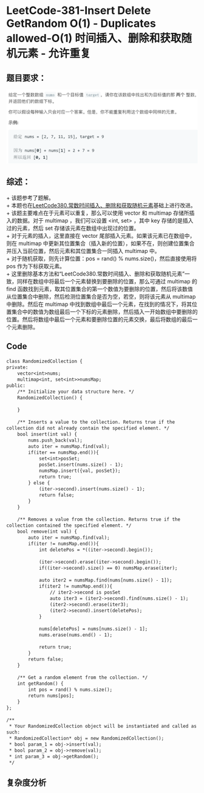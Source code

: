 # LeetCode-381-Insert Delete GetRandom O(1) - Duplicates allowed-O(1) 时间插入、删除和获取随机元素 - 允许重复

## 题目要求：
![avatar](https://github.com/JakeChanFangZiyuan20/MyLeetCode/blob/master/img/1.png)

## 综述：  
\+ 该题参考了题解。  
\+ 本题也在[LeetCode380.常数时间插入、删除和获取随机元素](https://leetcode-cn.com/problems/insert-delete-getrandom-o1/)基础上进行改进。  
\+ 该题主要难点在于元素可以重复，那么可以使用 vector 和 multimap 存储所插入的数据。对于 multimap ，我们可以设置 <int, set<int>> ，其中 key 存储的是插入过的元素，然后 set 存储该元素在数组中出现过的位置。  
\+ 对于元素的插入，这里直接在 vector 尾部插入元素。如果该元素已在数组中，则在 multimap 中更新其位置集合（插入新的位置），如果不在，则创建位置集合并压入当前位置，然后元素和其位置集合一同插入 multimap 中。  
\+ 对于随机获取，则先计算位置：pos = rand() % nums.size()，然后直接使用将 pos 作为下标获取元素。  
\+ 这里删除基本方法和“LeetCode380.常数时间插入、删除和获取随机元素”一致，同样在数组中将最后一个元素替换到要删除的位置，那么可通过 multimap 的 find 函数找到元素，取其位置集合的第一个数值为要删除的位置，然后将该数值从位置集合中删除，然后检测位置集合是否为空，若空，则将该元素从 multimap 中删除。然后在 multimap 中找到数组中最后一个元素，在找到的情况下，将其位置集合中的数值为数组最后一个下标的元素删除，然后插入一开始数组中要删除的位置。然后将数组中最后一个元素和要删除位置的元素交换，最后将数组的最后一个元素删除。

## Code
```
class RandomizedCollection {
private:
    vector<int>nums;
    multimap<int, set<int>>numsMap;
public:
    /** Initialize your data structure here. */
    RandomizedCollection() {

    }
    
    /** Inserts a value to the collection. Returns true if the collection did not already contain the specified element. */
    bool insert(int val) {
        nums.push_back(val);
        auto iter = numsMap.find(val);
        if(iter == numsMap.end()){
            set<int>posSet; 
            posSet.insert(nums.size() - 1);
            numsMap.insert({val, posSet});
            return true;
        } else { 
            (iter->second).insert(nums.size() - 1);
            return false;
        }
    }
    
    /** Removes a value from the collection. Returns true if the collection contained the specified element. */
    bool remove(int val) {
        auto iter = numsMap.find(val);
        if(iter != numsMap.end()){
            int deletePos = *((iter->second).begin());

            (iter->second).erase((iter->second).begin());
            if((iter->second).size() == 0) numsMap.erase(iter);

            auto iter2 = numsMap.find(nums[nums.size() - 1]);
            if(iter2 != numsMap.end()){
                // iter2->second is posSet
                auto iter3 = (iter2->second).find(nums.size() - 1); 
                (iter2->second).erase(iter3);
                (iter2->second).insert(deletePos);
            }

            nums[deletePos] = nums[nums.size() - 1];
            nums.erase(nums.end() - 1);
            
            return true;
        }
        return false;
    }
    
    /** Get a random element from the collection. */
    int getRandom() {
        int pos = rand() % nums.size();
        return nums[pos];
    }
};

/**
 * Your RandomizedCollection object will be instantiated and called as such:
 * RandomizedCollection* obj = new RandomizedCollection();
 * bool param_1 = obj->insert(val);
 * bool param_2 = obj->remove(val);
 * int param_3 = obj->getRandom();
 */
```


## 复杂度分析

